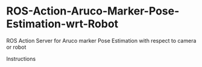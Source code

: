 # ROS-Action-Aruco-Marker-Pose-Estimation-wrt-Robot
ROS Action Server for Aruco marker Pose Estimation with respect to camera or robot

Instructions
